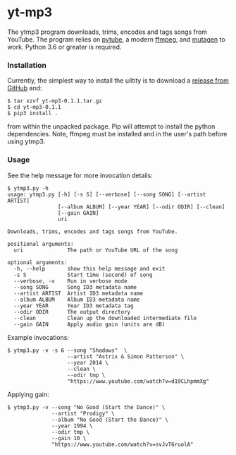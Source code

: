 # yt-mp3

The ytmp3 program downloads, trims, encodes and tags songs from YouTube.
The program relies on [pytube](https://github.com/pytube/pytube),
a modern [ffmpeg](https://ffmpeg.org/), and [mutagen](https://mutagen.readthedocs.io/en/latest/#)
to work. Python 3.6 or greater is required.

### Installation

Currently, the simplest way to install the uiltity is to download a
[release from GitHub](https://github.com/foojacksonian/yt-mp3/releases) and:

```
$ tar xzvf yt-mp3-0.1.1.tar.gz
$ cd yt-mp3-0.1.1
$ pip3 install .
```

from within the unpacked package. Pip will attempt to install the python dependencies.
Note, ffmpeg must be installed and in the user's path before using ytmp3.


### Usage

See the help message for more invocation details:

```
$ ytmp3.py -h
usage: ytmp3.py [-h] [-s S] [--verbose] [--song SONG] [--artist ARTIST]
                [--album ALBUM] [--year YEAR] [--odir ODIR] [--clean]
                [--gain GAIN]
                uri

Downloads, trims, encodes and tags songs from YouTube.

positional arguments:
  uri              The path or YouTube URL of the song

optional arguments:
  -h, --help       show this help message and exit
  -s S             Start time (second) of song
  --verbose, -v    Run in verbose mode
  --song SONG      Song ID3 metadata name
  --artist ARTIST  Artist ID3 metadata name
  --album ALBUM    Album ID3 metadata name
  --year YEAR      Year ID3 metadata tag
  --odir ODIR      The output directory
  --clean          Clean up the downloaded intermediate file
  --gain GAIN      Apply audio gain (units are dB)
```

Example invocations:

```
$ ytmp3.py -v -s 6 --song "Shadows"  \
                   --artist "Astrix & Simon Patterson" \
                   --year 2014 \
                   --clean \
                   --odir tmp \
                   "https://www.youtube.com/watch?v=d19CLhpmmXg"

```

Applying gain:

```
$ ytmp3.py -v --song "No Good (Start the Dance)" \
              --artist "Prodigy" \
              --album "No Good (Start the Dance)" \
              --year 1994 \
              --odir tmp \
              --gain 10 \
              "https://www.youtube.com/watch?v=svJvT6ruolA"
```

